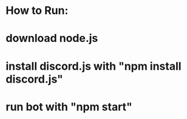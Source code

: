 # How to Run:
# download node.js
# install discord.js with "npm install discord.js"
# run bot with "npm start"
